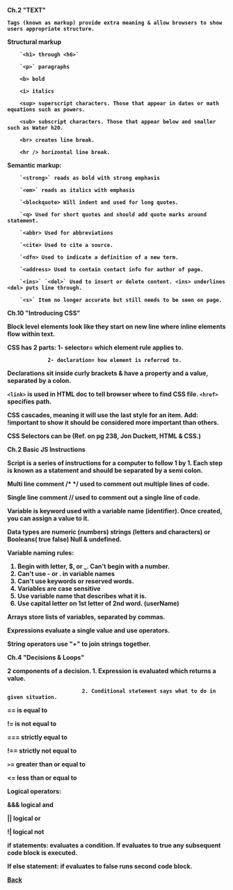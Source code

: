 <b>Ch.2 "TEXT"

    Tags (known as markup) provide extra meaning & allow browsers to show users appropriate structure.

Structural markup

        `<h1> through <h6>`

        `<p>` paragraphs

        <b> bold
        
        <i> italics
        
        <sup> superscript characters. Those that appear in dates or math equations such as powers.
        
        <sub> subscript characters. Those that appear below and smaller such as Water h20.
        
        <br> creates line break.
        
        <hr /> horizontal line break.

Semantic markup:

        `<strong>` reads as bold with strong emphasis
        
        `<em>` reads as italics with emphasis
        
        `<blockquote> Will indent and used for long quotes.
        
        `<q> Used for short quotes and should add quote marks around statement.
        
        `<abbr> Used for abbreviations
        
        `<cite> Used to cite a source.
        
        `<dfn> Used to indicate a definition of a new term.
        
        `<address> Used to contain contact info for author of page.
        
        `<ins>` `<del>` Used to insert or delete content. <ins> underlines <del> puts line through.
        
        `<s>` Item no longer accurate but still needs to be seen on page.

<b>Ch.10 "Introducing CSS"

Block level elements look like they start on new line where inline elements flow within text.

CSS has 2 parts: 1- selector= which element rule applies to.

                 2- declaration= how element is referred to.

Declarations sit inside curly brackets & have a property and a value, separated by a colon.

`<link>` is used in HTML doc to tell browser where to find CSS file. `<href>` specifies path.

CSS cascades, meaning it will use the last style for an item. Add: !important to show it should be considered more important than others.

CSS Selectors can be (Ref. on pg 238, Jon Duckett, HTML & CSS.)


<b>Ch.2 Basic JS Instructions

Script is a series of instructions for a computer to follow 1 by 1. Each step is known as a statement and should be separated by a semi colon.

Multi line comment /* */ used to comment out multiple lines of code.

Single line comment // used to comment out a single line of code.

Variable is keyword used with a variable name (identifier). Once created, you can assign a value to it.

Data types are numeric (numbers) strings (letters and characters) or Booleans( true false) Null & undefined.

Variable naming rules:  
1. Begin with letter, $, or _. Can't begin with a number.
2. Can't use - or . in variable names
3. Can't use keywords or reserved words.
4. Variables are case sensitive
5. Use variable name that describes what it is.
6. Use capital letter on 1st letter of 2nd word. (userName)

Arrays store lists of variables, separated by commas.

Expressions evaluate a single value and use operators.

String operators use "+" to join strings together.


<b>Ch.4 "Decisions & Loops"

2 components of a decision. 1. Expression is evaluated which returns a value.

                            2. Conditional statement says what to do in given situation.

== is equal to

!= is not equal to

=== strictly equal to

!== strictly not equal to

`>`= greater than or equal to

<= less than or equal to

Logical operators:

&&& logical and

|| logical or

!| logical not

if statements: evaluates a condition. If evaluates to true any subsequent code block is executed.

If else statement: if evaluates to false runs second code block.

<a href = "https://github.com/scottie-l/reading-notes/blob/main/reading-notes-201/README.md">Back</a>
